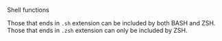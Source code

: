 Shell functions

Those that ends in `.sh` extension can be included by both BASH and ZSH.
Those that ends in `.zsh` extension can only be included by ZSH.
